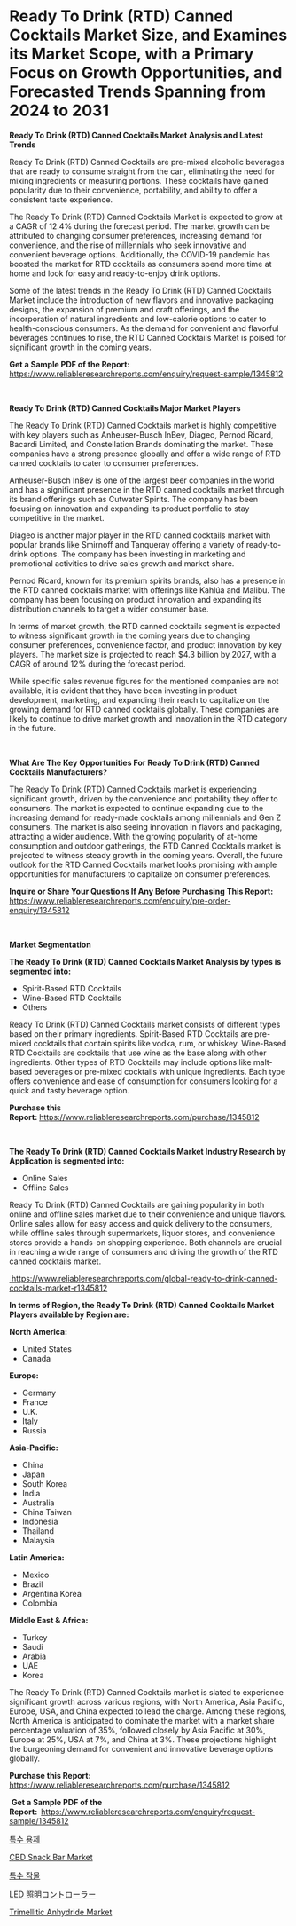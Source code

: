 <p><h1>Ready To Drink (RTD) Canned Cocktails Market Size, and Examines its Market Scope, with a Primary Focus on Growth Opportunities, and Forecasted Trends Spanning from 2024 to 2031</h1></p><p><strong>Ready To Drink (RTD) Canned Cocktails Market Analysis and Latest Trends</strong></p>
<p><p>Ready To Drink (RTD) Canned Cocktails are pre-mixed alcoholic beverages that are ready to consume straight from the can, eliminating the need for mixing ingredients or measuring portions. These cocktails have gained popularity due to their convenience, portability, and ability to offer a consistent taste experience.</p><p>The Ready To Drink (RTD) Canned Cocktails Market is expected to grow at a CAGR of 12.4% during the forecast period. The market growth can be attributed to changing consumer preferences, increasing demand for convenience, and the rise of millennials who seek innovative and convenient beverage options. Additionally, the COVID-19 pandemic has boosted the market for RTD cocktails as consumers spend more time at home and look for easy and ready-to-enjoy drink options.</p><p>Some of the latest trends in the Ready To Drink (RTD) Canned Cocktails Market include the introduction of new flavors and innovative packaging designs, the expansion of premium and craft offerings, and the incorporation of natural ingredients and low-calorie options to cater to health-conscious consumers. As the demand for convenient and flavorful beverages continues to rise, the RTD Canned Cocktails Market is poised for significant growth in the coming years.</p></p>
<p><strong>Get a Sample PDF of the Report:&nbsp;</strong> <a href="https://www.reliableresearchreports.com/enquiry/request-sample/1345812">https://www.reliableresearchreports.com/enquiry/request-sample/1345812</a></p>
<p>&nbsp;</p>
<p><strong>Ready To Drink (RTD) Canned Cocktails Major Market Players</strong></p>
<p><p>The Ready To Drink (RTD) Canned Cocktails market is highly competitive with key players such as Anheuser-Busch InBev, Diageo, Pernod Ricard, Bacardi Limited, and Constellation Brands dominating the market. These companies have a strong presence globally and offer a wide range of RTD canned cocktails to cater to consumer preferences.</p><p>Anheuser-Busch InBev is one of the largest beer companies in the world and has a significant presence in the RTD canned cocktails market through its brand offerings such as Cutwater Spirits. The company has been focusing on innovation and expanding its product portfolio to stay competitive in the market.</p><p>Diageo is another major player in the RTD canned cocktails market with popular brands like Smirnoff and Tanqueray offering a variety of ready-to-drink options. The company has been investing in marketing and promotional activities to drive sales growth and market share.</p><p>Pernod Ricard, known for its premium spirits brands, also has a presence in the RTD canned cocktails market with offerings like Kahlúa and Malibu. The company has been focusing on product innovation and expanding its distribution channels to target a wider consumer base.</p><p>In terms of market growth, the RTD canned cocktails segment is expected to witness significant growth in the coming years due to changing consumer preferences, convenience factor, and product innovation by key players. The market size is projected to reach $4.3 billion by 2027, with a CAGR of around 12% during the forecast period.</p><p>While specific sales revenue figures for the mentioned companies are not available, it is evident that they have been investing in product development, marketing, and expanding their reach to capitalize on the growing demand for RTD canned cocktails globally. These companies are likely to continue to drive market growth and innovation in the RTD category in the future.</p></p>
<p>&nbsp;</p>
<p><strong>What Are The Key Opportunities For Ready To Drink (RTD) Canned Cocktails Manufacturers?</strong></p>
<p><p>The Ready To Drink (RTD) Canned Cocktails market is experiencing significant growth, driven by the convenience and portability they offer to consumers. The market is expected to continue expanding due to the increasing demand for ready-made cocktails among millennials and Gen Z consumers. The market is also seeing innovation in flavors and packaging, attracting a wider audience. With the growing popularity of at-home consumption and outdoor gatherings, the RTD Canned Cocktails market is projected to witness steady growth in the coming years. Overall, the future outlook for the RTD Canned Cocktails market looks promising with ample opportunities for manufacturers to capitalize on consumer preferences.</p></p>
<p><strong>Inquire or Share Your Questions If Any Before Purchasing This Report:</strong> <a href="https://www.reliableresearchreports.com/enquiry/pre-order-enquiry/1345812">https://www.reliableresearchreports.com/enquiry/pre-order-enquiry/1345812</a></p>
<p>&nbsp;</p>
<p><strong>Market Segmentation</strong></p>
<p><strong>The Ready To Drink (RTD) Canned Cocktails Market Analysis by types is segmented into:</strong></p>
<p><ul><li>Spirit-Based RTD Cocktails</li><li>Wine-Based RTD Cocktails</li><li>Others</li></ul></p>
<p><p>Ready To Drink (RTD) Canned Cocktails market consists of different types based on their primary ingredients. Spirit-Based RTD Cocktails are pre-mixed cocktails that contain spirits like vodka, rum, or whiskey. Wine-Based RTD Cocktails are cocktails that use wine as the base along with other ingredients. Other types of RTD Cocktails may include options like malt-based beverages or pre-mixed cocktails with unique ingredients. Each type offers convenience and ease of consumption for consumers looking for a quick and tasty beverage option.</p></p>
<p><strong>Purchase this Report:&nbsp;</strong><a href="https://www.reliableresearchreports.com/purchase/1345812">https://www.reliableresearchreports.com/purchase/1345812</a></p>
<p>&nbsp;</p>
<p><strong>The Ready To Drink (RTD) Canned Cocktails Market Industry Research by Application is segmented into:</strong></p>
<p><ul><li>Online Sales</li><li>Offline Sales</li></ul></p>
<p><p>Ready To Drink (RTD) Canned Cocktails are gaining popularity in both online and offline sales market due to their convenience and unique flavors. Online sales allow for easy access and quick delivery to the consumers, while offline sales through supermarkets, liquor stores, and convenience stores provide a hands-on shopping experience. Both channels are crucial in reaching a wide range of consumers and driving the growth of the RTD canned cocktails market.</p></p>
<p><a href="https://www.reliableresearchreports.com/global-ready-to-drink-canned-cocktails-market-r1345812">&nbsp;https://www.reliableresearchreports.com/global-ready-to-drink-canned-cocktails-market-r1345812</a></p>
<p><strong>In terms of Region, the Ready To Drink (RTD) Canned Cocktails Market Players available by Region are:</strong></p>
<p>
    <p> <strong> North America: </strong>
        <ul>
            <li>United States</li>
            <li>Canada</li>
        </ul>
        </p> 
    <p> <strong> Europe: </strong>
        <ul>
            <li>Germany</li>
            <li>France</li>
            <li>U.K.</li>
            <li>Italy</li>
            <li>Russia</li>
        </ul>
        </p> 
    <p> <strong> Asia-Pacific: </strong>
        <ul>
            <li>China</li>
            <li>Japan</li>
            <li>South Korea</li>
            <li>India</li>
            <li>Australia</li>
            <li>China Taiwan</li>
            <li>Indonesia</li>
            <li>Thailand</li>
            <li>Malaysia</li>
        </ul>
        </p> 
    <p> <strong> Latin America: </strong>
        <ul>
            <li>Mexico</li>
            <li>Brazil</li>
            <li>Argentina Korea</li>
            <li>Colombia</li>
        </ul>
        </p> 
    <p> <strong> Middle East & Africa: </strong>
        <ul>
            <li>Turkey</li>
            <li>Saudi</li>
            <li>Arabia</li>
            <li>UAE</li>
            <li>Korea</li>
        </ul>
    </p>
    </p>
<p><p>The Ready To Drink (RTD) Canned Cocktails market is slated to experience significant growth across various regions, with North America, Asia Pacific, Europe, USA, and China expected to lead the charge. Among these regions, North America is anticipated to dominate the market with a market share percentage valuation of 35%, followed closely by Asia Pacific at 30%, Europe at 25%, USA at 7%, and China at 3%. These projections highlight the burgeoning demand for convenient and innovative beverage options globally.</p></p>
<p><strong>Purchase this Report: </strong><a href="https://www.reliableresearchreports.com/purchase/1345812">https://www.reliableresearchreports.com/purchase/1345812</a></p>
<p>&nbsp;<strong>Get a Sample PDF of the Report:&nbsp;&nbsp;</strong><a href="https://www.reliableresearchreports.com/enquiry/request-sample/1345812">https://www.reliableresearchreports.com/enquiry/request-sample/1345812</a></p>
<p><strong></strong></p>
<p><p><a href="https://github.com/nuekbpymrrz5/Market-Research-Report-List-1/blob/main/155750918065.md">특수 용제</a></p><p><a href="https://github.com/brenzgnarento/Market-Research-Report-List-2/blob/main/cbd-snack-bar-market.md">CBD Snack Bar Market</a></p><p><a href="https://github.com/BrettWeberrt8767765/Market-Research-Report-List-1/blob/main/517131518066.md">특수 작물</a></p><p><a href="https://github.com/hilmi-2a/Market-Research-Report-List-1/blob/main/230622319602.md">LED 照明コントローラー</a></p><p><a href="https://issuu.com/reportprime-2/docs/trimellitic-anhydride-market-size-2030.pptx">Trimellitic Anhydride Market</a></p></p>